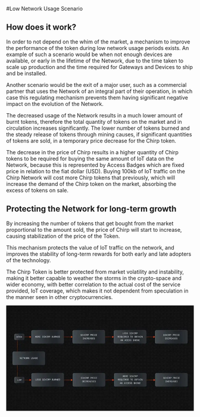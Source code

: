 #Low Network Usage Scenario

## How does it work?

In order to not depend on the whim of the market, a mechanism to improve the performance of the token during low network usage periods exists. An example of such a scenario would be when not enough devices are available, or early in the lifetime of the Network, due to the time taken to scale up production and the time required for Gateways and Devices to ship and be installed. 

Another scenario would be the exit of a major user, such as a commercial partner that uses the Network of an integral part of their operation, in which case this regulating mechanism prevents them having significant negative impact on the evolution of the Network.

The decreased usage of the Network results in a much lower amount of burnt tokens, therefore the total quantity of tokens on the market and in circulation increases significantly. The lower number of tokens burned and the steady release of tokens through mining causes, if significant quantities of tokens are sold, in a temporary price decrease for the Chirp token.

The decrease in the price of Chirp results in a higher quantity of Chirp tokens to be required for buying the same amount of IoT data on the Network, because this is represented by Access Badges which are fixed price in relation to the fiat dollar (USD). Buying 100kb of IoT traffic on the Chirp Network will cost more Chirp tokens that previously, which will increase the demand of the Chirp token on the market, absorbing the excess of tokens on sale. 

## Protecting the Network for long-term growth

By increasing the number of tokens that get bought from the market proportional to the amount sold, the price of Chirp will start to increase, causing stabilization of the price of the Token.

This mechanism protects the value of IoT traffic on the network, and improves the stability of long-term rewards for both early and late adopters of the technology. 

The Chirp Token is better protected from market volatility and instability, making it better capable to weather the storms in the crypto-space and wider economy, with better correlation to the actual cost of the service provided, IoT coverage, which makes it not dependent from speculation in the manner seen in other cryptocurrencies.

![Low Network Usage](usage.png)
 
